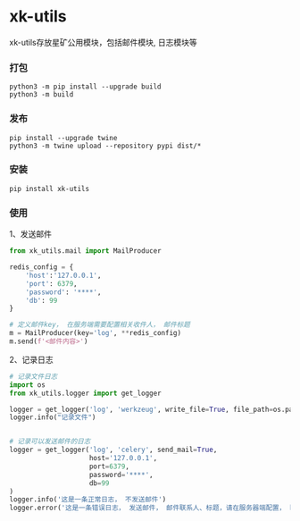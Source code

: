 # xk-utils

xk-utils存放星矿公用模块，包括邮件模块, 日志模块等

### 打包

```shell script
python3 -m pip install --upgrade build
python3 -m build
```

### 发布

```shell script
pip install --upgrade twine
python3 -m twine upload --repository pypi dist/*
```

### 安装

```shell script
pip install xk-utils
```

### 使用

1、发送邮件

```python
from xk_utils.mail import MailProducer

redis_config = {
    'host':'127.0.0.1',
    'port': 6379,
    'password': '****',
    'db': 99
}

# 定义邮件key， 在服务端需要配置相关收件人， 邮件标题
m = MailProducer(key='log', **redis_config)
m.send(f'<邮件内容>')
```

2、记录日志

```python
# 记录文件日志
import os
from xk_utils.logger import get_logger

logger = get_logger('log', 'werkzeug', write_file=True, file_path=os.path.join(os.path.dirname(__file__), 'log'))
logger.info("记录文件")


# 记录可以发送邮件的日志
logger = get_logger('log', 'celery', send_mail=True,
                    host='127.0.0.1',
                    port=6379,
                    password='****',
                    db=99
)
logger.info('这是一条正常日志， 不发送邮件')
logger.error('这是一条错误日志， 发送邮件， 邮件联系人、标题，请在服务器端配置， key=<log>')
```


